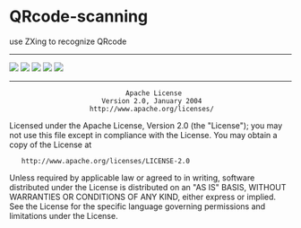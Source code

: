 # QRcode-scanning
use ZXing to recognize QRcode

----
![](https://github.com/hanks-zyh/QRcode-scanning/blob/master/screenshoot/S50727-102003.jpg)
![](https://github.com/hanks-zyh/QRcode-scanning/blob/master/screenshoot/S50727-101952.jpg)
![](https://github.com/hanks-zyh/QRcode-scanning/blob/master/screenshoot/S50727-102516.jpg)
![](https://github.com/hanks-zyh/QRcode-scanning/blob/master/screenshoot/S50727-102543.jpg)
![](https://github.com/hanks-zyh/QRcode-scanning/blob/master/screenshoot/S50727-102520.jpg)

----

                                 Apache License
                           Version 2.0, January 2004
                        http://www.apache.org/licenses/

   Licensed under the Apache License, Version 2.0 (the "License");
   you may not use this file except in compliance with the License.
   You may obtain a copy of the License at

       http://www.apache.org/licenses/LICENSE-2.0

   Unless required by applicable law or agreed to in writing, software
   distributed under the License is distributed on an "AS IS" BASIS,
   WITHOUT WARRANTIES OR CONDITIONS OF ANY KIND, either express or implied.
   See the License for the specific language governing permissions and
   limitations under the License.

